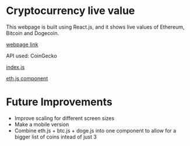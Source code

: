 # Cryptocurrency live value
This webpage is built using React.js, and it shows live values of Ethereum, Bitcoin and Dogecoin.

[webpage link](https://coleharding3.github.io/CryptoStatus/)

API used: CoinGecko

[index.js](https://github.com/ColeHarding3/CryptoStatus/blob/master/src/index.js)

[eth.js component](https://github.com/ColeHarding3/CryptoStatus/blob/master/src/eth.js)

# Future Improvements
- Improve scaling for different screen sizes
- Make a mobile version
- Combine eth.js + btc.js + doge.js into one component to allow for a bigger list of coins intead of just 3
